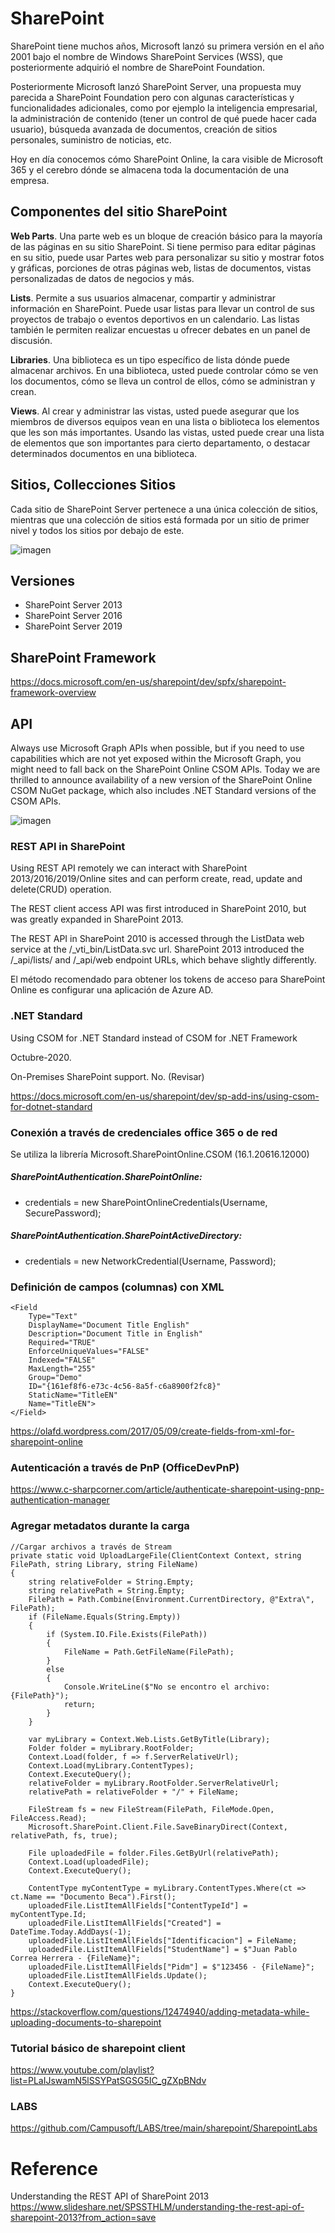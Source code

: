 # SharePoint



SharePoint tiene muchos años, Microsoft lanzó su primera versión en el año 2001 bajo el nombre de Windows SharePoint Services (WSS), que posteriormente adquirió el nombre de SharePoint Foundation. 

Posteriormente Microsoft lanzó SharePoint Server, una propuesta muy parecida a SharePoint Foundation pero con algunas características y funcionalidades adicionales, como por ejemplo la inteligencia empresarial, la administración de contenido (tener un control de qué puede hacer cada usuario), búsqueda avanzada de documentos, creación de sitios personales, suministro de noticias, etc.


Hoy en día conocemos cómo SharePoint Online, la cara visible de Microsoft 365 y el cerebro dónde se almacena toda la documentación de una empresa.


## Componentes del sitio SharePoint

**Web Parts**.  Una parte web es un bloque de creación básico para la mayoría de las páginas en su sitio SharePoint. Si tiene permiso para editar páginas en su sitio, puede usar Partes web para personalizar su sitio y mostrar fotos y gráficas, porciones de otras páginas web, listas de documentos, vistas personalizadas de datos de negocios y más.

**Lists**.  Permite a sus usuarios almacenar, compartir y administrar información en SharePoint. Puede usar listas para llevar un control de sus proyectos de trabajo o eventos deportivos en un calendario. Las listas también le permiten realizar encuestas u ofrecer debates en un panel de discusión.


**Libraries**.  Una biblioteca es un tipo específico de lista dónde puede almacenar archivos. En una biblioteca, usted puede controlar cómo se ven los documentos, cómo se lleva un control de ellos, cómo se administran y crean.


**Views**.  Al crear y administrar las vistas, usted puede asegurar que los miembros de diversos equipos vean en una lista o biblioteca los elementos que les son más importantes. Usando las vistas, usted puede crear una lista de elementos que son importantes para cierto departamento, o destacar determinados documentos en una biblioteca.

## Sitios, Collecciones Sitios

Cada sitio de SharePoint Server pertenece a una única colección de sitios, mientras que una colección de sitios está formada por un sitio de primer nivel y todos los sitios por debajo de este.


![imagen](https://user-images.githubusercontent.com/222181/96375655-e656eb80-113f-11eb-8bbb-ad983c09e737.png)




## Versiones

 - SharePoint Server 2013 
 - SharePoint Server 2016 
 - SharePoint Server 2019

## SharePoint Framework

https://docs.microsoft.com/en-us/sharepoint/dev/spfx/sharepoint-framework-overview



## API

Always use Microsoft Graph APIs when possible, but if you need to use capabilities which are not yet exposed within the Microsoft Graph, you might need to fall back on the SharePoint Online CSOM APIs. Today we are thrilled to announce availability of a new version of the SharePoint Online CSOM NuGet package, which also includes .NET Standard versions of the CSOM APIs.


![imagen](https://user-images.githubusercontent.com/222181/96357250-288c1880-10bf-11eb-9161-372f30826d5e.png)




### REST API in SharePoint


Using REST API remotely we can interact with SharePoint 2013/2016/2019/Online sites and can perform create, read, update and delete(CRUD) operation.

The REST client access API was first introduced in SharePoint 2010, but was greatly expanded in SharePoint 2013.

The REST API in SharePoint 2010 is accessed through the ListData web service at the /_vti_bin/ListData.svc url. SharePoint 2013 introduced the /_api/lists/ and /_api/web endpoint URLs, which behave slightly differently.

El método recomendado para obtener los tokens de acceso para SharePoint Online es configurar una aplicación de Azure AD.



### .NET Standard

Using CSOM for .NET Standard instead of CSOM for .NET Framework

Octubre-2020. 

On-Premises SharePoint support.  No. (Revisar)

https://docs.microsoft.com/en-us/sharepoint/dev/sp-add-ins/using-csom-for-dotnet-standard

### Conexión a través de credenciales office 365 o de red

Se utiliza la librería Microsoft.SharePointOnline.CSOM (16.1.20616.12000)

##### SharePointAuthentication.SharePointOnline:
 - credentials = new SharePointOnlineCredentials(Username, SecurePassword);

##### SharePointAuthentication.SharePointActiveDirectory:
 - credentials = new NetworkCredential(Username, Password);

### Definición de campos (columnas) con XML
```
<Field
    Type="Text"
    DisplayName="Document Title English"
    Description="Document Title in English"
    Required="TRUE"
    EnforceUniqueValues="FALSE"
    Indexed="FALSE"
    MaxLength="255"
    Group="Demo"
    ID="{161ef8f6-e73c-4c56-8a5f-c6a8900f2fc8}"
    StaticName="TitleEN"
    Name="TitleEN">
</Field>
```

https://olafd.wordpress.com/2017/05/09/create-fields-from-xml-for-sharepoint-online

### Autenticación a través de PnP (OfficeDevPnP)
https://www.c-sharpcorner.com/article/authenticate-sharepoint-using-pnp-authentication-manager

### Agregar metadatos durante la carga

```https://docs.microsoft.com/en-us/sharepoint/dev/spfx/sharepoint-framework-overview
//Cargar archivos a través de Stream
private static void UploadLargeFile(ClientContext Context, string FilePath, string Library, string FileName)
{
	string relativeFolder = String.Empty;
	string relativePath = String.Empty;
	FilePath = Path.Combine(Environment.CurrentDirectory, @"Extra\", FilePath);
	if (FileName.Equals(String.Empty))
	{
		if (System.IO.File.Exists(FilePath))
		{
			FileName = Path.GetFileName(FilePath);
		}
		else
		{
			Console.WriteLine($"No se encontro el archivo: {FilePath}");
			return;
		}
	}

	var myLibrary = Context.Web.Lists.GetByTitle(Library);
	Folder folder = myLibrary.RootFolder;
	Context.Load(folder, f => f.ServerRelativeUrl);
	Context.Load(myLibrary.ContentTypes);
	Context.ExecuteQuery();
	relativeFolder = myLibrary.RootFolder.ServerRelativeUrl;
	relativePath = relativeFolder + "/" + FileName;

	FileStream fs = new FileStream(FilePath, FileMode.Open, FileAccess.Read);
	Microsoft.SharePoint.Client.File.SaveBinaryDirect(Context, relativePath, fs, true);

	File uploadedFile = folder.Files.GetByUrl(relativePath);
	Context.Load(uploadedFile);
	Context.ExecuteQuery();

	ContentType myContentType = myLibrary.ContentTypes.Where(ct => ct.Name == "Documento Beca").First();
	uploadedFile.ListItemAllFields["ContentTypeId"] = myContentType.Id;
	uploadedFile.ListItemAllFields["Created"] = DateTime.Today.AddDays(-1);
	uploadedFile.ListItemAllFields["Identificacion"] = FileName;
	uploadedFile.ListItemAllFields["StudentName"] = $"Juan Pablo Correa Herrera - {FileName}";
	uploadedFile.ListItemAllFields["Pidm"] = $"123456 - {FileName}";
	uploadedFile.ListItemAllFields.Update();
	Context.ExecuteQuery();
}
```

https://stackoverflow.com/questions/12474940/adding-metadata-while-uploading-documents-to-sharepoint

### Tutorial básico de sharepoint client
https://www.youtube.com/playlist?list=PLaIJswamN5lSSYPatSGSG5IC_gZXpBNdv

### LABS
https://github.com/Campusoft/LABS/tree/main/sharepoint/SharepointLabs

# Reference


Understanding the REST API of SharePoint 2013
https://www.slideshare.net/SPSSTHLM/understanding-the-rest-api-of-sharepoint-2013?from_action=save


